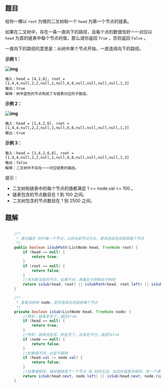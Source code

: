 ## 题目

给你一棵以 `root` 为根的二叉树和一个 `head` 为第一个节点的链表。

如果在二叉树中，存在一条一直向下的路径，且每个点的数值恰好一一对应以 `head` 为首的链表中每个节点的值，那么请你返回 `True` ，否则返回 `False` 。

一直向下的路径的意思是：从树中某个节点开始，一直连续向下的路径。

**示例 1：**

**![img](https://assets.leetcode-cn.com/aliyun-lc-upload/uploads/2020/02/29/sample_1_1720.png)**

```
输入：head = [4,2,8], root = [1,4,4,null,2,2,null,1,null,6,8,null,null,null,null,1,3]
输出：true
解释：树中蓝色的节点构成了与链表对应的子路径。
```

**示例 2：**

**![img](https://assets.leetcode-cn.com/aliyun-lc-upload/uploads/2020/02/29/sample_2_1720.png)**

```
输入：head = [1,4,2,6], root = [1,4,4,null,2,2,null,1,null,6,8,null,null,null,null,1,3]
输出：true
```

**示例 3：**

```
输入：head = [1,4,2,6,8], root = [1,4,4,null,2,2,null,1,null,6,8,null,null,null,null,1,3]
输出：false
解释：二叉树中不存在一一对应链表的路径。
```

提示：

- 二叉树和链表中的每个节点的值都满足 1 <= node.val <= 100 。
- 链表包含的节点数目在 1 到 100 之间。
- 二叉树包含的节点数目在 1 到 2500 之间。



## 题解

```java

    /**
     * 递归遍历 树中每一个节点，以树当前节点为头，是否连续包含链表每个节点
     */
    public boolean isSubPath(ListNode head, TreeNode root) {
        if (head == null) {
            return true;
        }
        if (root == null) {
            return false;
        }
        //先判断当前的节点，如果不对，再看左子树和右子树呗
        return isSub(head, root) || isSubPath(head, root.left) || isSubPath(head, root.right);
    }

    /**
     * 查看当前树 node，是否连续包含链表每个节点
     */
    private boolean isSub(ListNode head, TreeNode node) {
        //特判：链表走完了，返回true
        if (head == null) {
            return true;
        }
        //特判：链表没走完，树走完了，这肯定不行，返回false
        if (node == null) {
            return false;
        }
        //如果值不同，必定不是啊
        if (head.val != node.val) {
            return false;
        }
        //如果值相同，继续看链表下一个节点 和 树的左边、右边的值是否相同，有一个满足即可
        return isSub(head.next, node.left) || isSub(head.next, node.right);
    }
```

